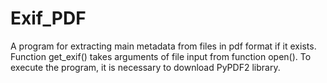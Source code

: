 # Exif_PDF
A program for extracting main metadata from files in pdf format if it exists. 
Function get_exif() takes arguments of file input from function open().
To execute the program, it is necessary to download PyPDF2 library. 

